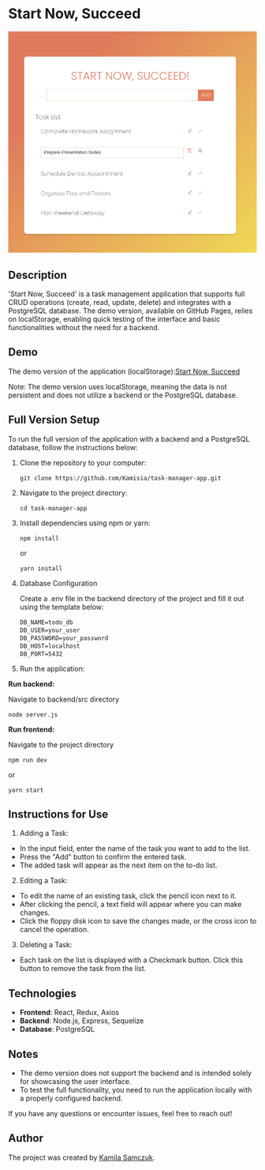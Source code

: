 # Start Now, Succeed

![Start Now, Succeed](https://github.com/Kamisia/task-manager-app/blob/main/src/assets/StartNowScreenshot.png)

## Description

'Start Now, Succeed' is a task management application that supports full CRUD operations (create, read, update, delete) and integrates with a PostgreSQL database. The demo version, available on GitHub Pages, relies on localStorage, enabling quick testing of the interface and basic functionalities without the need for a backend.

## Demo

The demo version of the application (localStorage):[Start Now, Succeed](https://kamisia.github.io/task-manager-app/)

Note: The demo version uses localStorage, meaning the data is not persistent and does not utilize a backend or the PostgreSQL database.

## Full Version Setup

To run the full version of the application with a backend and a PostgreSQL database, follow the instructions below:

1. Clone the repository to your computer:

   ```
   git clone https://github.com/Kamisia/task-manager-app.git
   ```

2. Navigate to the project directory:

   ```
   cd task-manager-app
   ```

3. Install dependencies using npm or yarn:

   ```
   npm install
   ```

   or

   ```
   yarn install
   ```

4. Database Configuration

   Create a .env file in the backend directory of the project and fill it out using the template below:

   ```env
   DB_NAME=todo_db
   DB_USER=your_user
   DB_PASSWORD=your_password
   DB_HOST=localhost
   DB_PORT=5432
   ```

5. Run the application:

**Run backend:**

Navigate to backend/src directory

```
node server.js
```

**Run frontend:**

Navigate to the project directory

```
npm run dev
```

or

```
yarn start
```

## Instructions for Use

1. Adding a Task:

- In the input field, enter the name of the task you want to add to the list.
- Press the "Add" button to confirm the entered task.
- The added task will appear as the next item on the to-do list.

2. Editing a Task:

- To edit the name of an existing task, click the pencil icon next to it.
- After clicking the pencil, a text field will appear where you can make changes.
- Click the floppy disk icon to save the changes made, or the cross icon to cancel the operation.

3. Deleting a Task:

- Each task on the list is displayed with a Checkmark button. Click this button to remove the task from the list.

## Technologies

- **Frontend**: React, Redux, Axios
- **Backend**: Node.js, Express, Sequelize
- **Database**: PostgreSQL

## Notes

- The demo version does not support the backend and is intended solely for showcasing the user interface.
- To test the full functionality, you need to run the application locally with a properly configured backend.

If you have any questions or encounter issues, feel free to reach out!

## Author

The project was created by [Kamila Samczuk](https://github.com/Kamisia).

